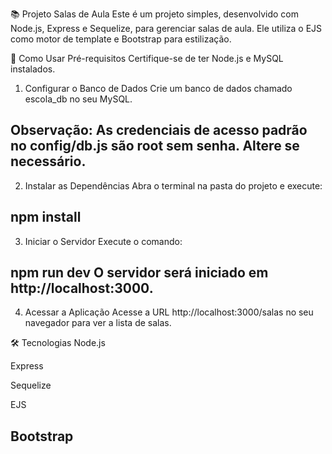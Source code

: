📚 Projeto Salas de Aula
Este é um projeto simples, desenvolvido com Node.js, Express e Sequelize, para gerenciar salas de aula. Ele utiliza o EJS como motor de template e Bootstrap para estilização.

🚀 Como Usar
Pré-requisitos
Certifique-se de ter Node.js e MySQL instalados.

1. Configurar o Banco de Dados
Crie um banco de dados chamado escola_db no seu MySQL.

Observação: As credenciais de acesso padrão no config/db.js são root sem senha. Altere se necessário.
-----------------------------------------------------------------------------------------------------
2. Instalar as Dependências
Abra o terminal na pasta do projeto e execute:

npm install
----------------------------------------------------------------------------------------------------
3. Iniciar o Servidor
Execute o comando:

npm run dev
O servidor será iniciado em http://localhost:3000.
---------------------------------------------------------------------------------------------------
4. Acessar a Aplicação
Acesse a URL http://localhost:3000/salas no seu navegador para ver a lista de salas.

🛠️ Tecnologias
Node.js

Express

Sequelize

EJS

Bootstrap
---------------------------------------------------------------------------------------

